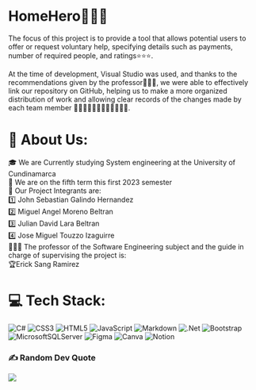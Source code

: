 # HomeHero🦸🏻‍♂️
The focus of this project is to provide a tool that allows potential users to offer or request voluntary help, specifying details such as payments, number of required people, and ratings⭐️⭐️⭐️.

At the time of development, Visual Studio was used, and thanks to the recommendations given by the professor🧑🏻‍🏫, we were able to effectively link our repository on GitHub, helping us to make a more organized distribution of work and allowing clear records of the changes made by each team member 👨🏻‍💻👨🏻‍💻👨🏻‍💻👨🏻‍💻.

# 💫 About Us:
🎓 We are Currently studying System engineering at the University of Cundinamarca<br>🌠 We are on the fifth term this first 2023 semester <br>🧠 Our Project Integrants are:<br>1️⃣ John Sebastian Galindo Hernandez<br>2️⃣ Miguel Angel Moreno Beltran<br>3️⃣ Julian David Lara Beltran<br>4️⃣ Jose Miguel Touzzo Izaguirre<br>👨🏻‍🏫 The professor of the Software Engineering subject and the guide in charge of supervising the project is:<br>🏆Erick Sang Ramirez


# 💻 Tech Stack:
![C#](https://img.shields.io/badge/c%23-%23239120.svg?style=for-the-badge&logo=c-sharp&logoColor=white) ![CSS3](https://img.shields.io/badge/css3-%231572B6.svg?style=for-the-badge&logo=css3&logoColor=white) ![HTML5](https://img.shields.io/badge/html5-%23E34F26.svg?style=for-the-badge&logo=html5&logoColor=white) ![JavaScript](https://img.shields.io/badge/javascript-%23323330.svg?style=for-the-badge&logo=javascript&logoColor=%23F7DF1E) ![Markdown](https://img.shields.io/badge/markdown-%23000000.svg?style=for-the-badge&logo=markdown&logoColor=white) ![.Net](https://img.shields.io/badge/.NET-5C2D91?style=for-the-badge&logo=.net&logoColor=white) ![Bootstrap](https://img.shields.io/badge/bootstrap-%23563D7C.svg?style=for-the-badge&logo=bootstrap&logoColor=white) ![MicrosoftSQLServer](https://img.shields.io/badge/Microsoft%20SQL%20Sever-CC2927?style=for-the-badge&logo=microsoft%20sql%20server&logoColor=white) 	![Figma](https://img.shields.io/badge/figma-%23F24E1E.svg?style=for-the-badge&logo=figma&logoColor=white) ![Canva](https://img.shields.io/badge/Canva-%2300C4CC.svg?style=for-the-badge&logo=Canva&logoColor=white) ![Notion](https://img.shields.io/badge/Notion-%23000000.svg?style=for-the-badge&logo=notion&logoColor=white)
### ✍️ Random Dev Quote
![](https://quotes-github-readme.vercel.app/api?type=vetical&theme=tokyonight)









